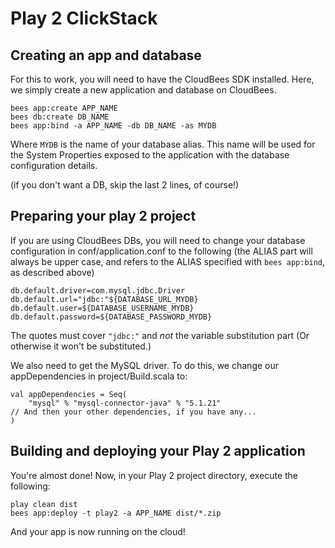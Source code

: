 # Play 2 ClickStack

## Creating an app and database

For this to work, you will need to have the CloudBees SDK installed. 
Here, we simply create a new application and database on CloudBees.

    bees app:create APP_NAME
    bees db:create DB_NAME
    bees app:bind -a APP_NAME -db DB_NAME -as MYDB

Where `MYDB` is the name of your database alias. This name will be used for the System Properties exposed to the application with the database configuration details.

(if you don't want a DB, skip the last 2 lines, of course!)

## Preparing your play 2 project

If you are using CloudBees DBs, you will need to change your database 
configuration in conf/application.conf to the following (the ALIAS part
will always be upper case, and refers to the ALIAS specified with 
`bees app:bind`, as described above)

    db.default.driver=com.mysql.jdbc.Driver
    db.default.url="jdbc:"${DATABASE_URL_MYDB}
    db.default.user=${DATABASE_USERNAME_MYDB}
    db.default.password=${DATABASE_PASSWORD_MYDB}


The quotes must cover `"jdbc:"` and *not* the variable substitution part 
(Or otherwise it won't be substituted.)

We also need to get the MySQL driver. To do this, we change our 
appDependencies in project/Build.scala to:

    val appDependencies = Seq(
    	"mysql" % "mysql-connector-java" % "5.1.21"
    // And then your other dependencies, if you have any...
    )


## Building and deploying your Play 2 application

You're almost done! Now, in your Play 2 project directory, execute the 
following:

    play clean dist
    bees app:deploy -t play2 -a APP_NAME dist/*.zip

And your app is now running on the cloud! 
